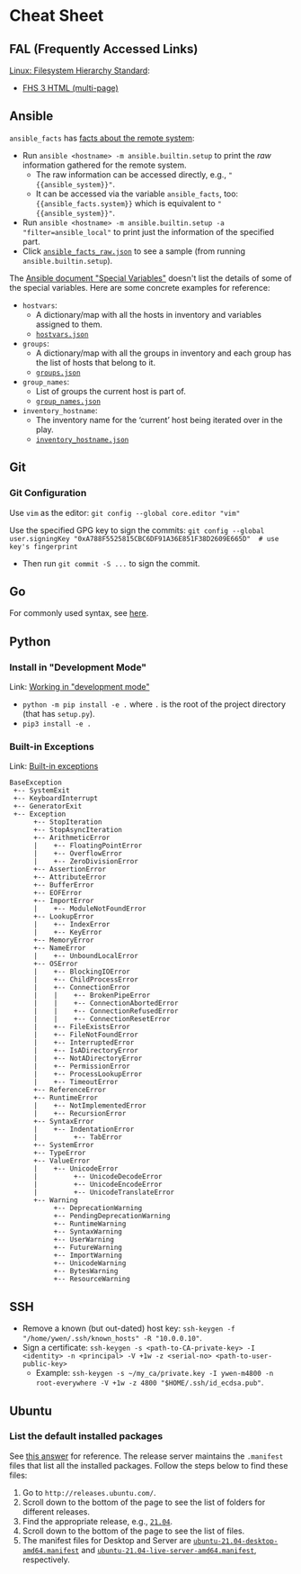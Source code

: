 # Cheat Sheet

## FAL (Frequently Accessed Links)

[Linux: Filesystem Hierarchy Standard](https://refspecs.linuxfoundation.org/fhs.shtml):
- [FHS 3 HTML (multi-page)](https://refspecs.linuxfoundation.org/FHS_3.0/fhs/index.html)

## Ansible

`ansible_facts` has [facts about the remote system](https://docs.ansible.com/ansible/latest/user_guide/playbooks_vars_facts.html#ansible-facts):
- Run `ansible <hostname> -m ansible.builtin.setup` to print the _raw_ information gathered for the remote system.
  - The raw information can be accessed directly, e.g., `"{{ansible_system}}"`.
  - It can be accessed via the variable `ansible_facts`, too: `{{ansible_facts.system}}` which is equivalent to `"{{ansible_system}}"`.
- Run `ansible <hostname> -m ansible.builtin.setup -a "filter=ansible_local"` to print just the information of the specified part.
- Click [`ansible_facts_raw.json`](./Ansible/ansible_facts_raw.json) to see a sample (from running `ansible.builtin.setup`).

The [Ansible document "Special Variables"](https://docs.ansible.com/ansible/latest/reference_appendices/special_variables.html) doesn't list the details of some of the special variables. Here are some concrete examples for reference:
- `hostvars`:
  - A dictionary/map with all the hosts in inventory and variables assigned to them.
  - [`hostvars.json`](./Ansible/hostvars.json)
- `groups`:
  - A dictionary/map with all the groups in inventory and each group has the list of hosts that belong to it.
  - [`groups.json`](./Ansible/groups.json)
- `group_names`:
  - List of groups the current host is part of.
  - [`group_names.json`](./Ansible/group_names.json)
- `inventory_hostname`:
  - The inventory name for the ‘current’ host being iterated over in the play.
  - [`inventory_hostname.json`](./Ansible/inventory_hostname.json)

## Git

### Git Configuration

Use `vim` as the editor: `git config --global core.editor "vim"`

Use the specified GPG key to sign the commits: `git config --global user.signingKey "0xA788F5525815CBC6DF91A36E851F38D2609E665D"  # use key's fingerprint`
- Then run `git commit -S ...` to sign the commit.

## Go

For commonly used syntax, see [here](./Go.md).

## Python

### Install in "Development Mode"

Link: [Working in "development mode"](https://packaging.python.org/guides/distributing-packages-using-setuptools/#working-in-development-mode)

- `python -m pip install -e .` where `.` is the root of the project directory (that has `setup.py`).
- `pip3 install -e .`

### Built-in Exceptions

Link: [Built-in exceptions](https://docs.python.org/3/library/exceptions.html)

```
BaseException
 +-- SystemExit
 +-- KeyboardInterrupt
 +-- GeneratorExit
 +-- Exception
      +-- StopIteration
      +-- StopAsyncIteration
      +-- ArithmeticError
      |    +-- FloatingPointError
      |    +-- OverflowError
      |    +-- ZeroDivisionError
      +-- AssertionError
      +-- AttributeError
      +-- BufferError
      +-- EOFError
      +-- ImportError
      |    +-- ModuleNotFoundError
      +-- LookupError
      |    +-- IndexError
      |    +-- KeyError
      +-- MemoryError
      +-- NameError
      |    +-- UnboundLocalError
      +-- OSError
      |    +-- BlockingIOError
      |    +-- ChildProcessError
      |    +-- ConnectionError
      |    |    +-- BrokenPipeError
      |    |    +-- ConnectionAbortedError
      |    |    +-- ConnectionRefusedError
      |    |    +-- ConnectionResetError
      |    +-- FileExistsError
      |    +-- FileNotFoundError
      |    +-- InterruptedError
      |    +-- IsADirectoryError
      |    +-- NotADirectoryError
      |    +-- PermissionError
      |    +-- ProcessLookupError
      |    +-- TimeoutError
      +-- ReferenceError
      +-- RuntimeError
      |    +-- NotImplementedError
      |    +-- RecursionError
      +-- SyntaxError
      |    +-- IndentationError
      |         +-- TabError
      +-- SystemError
      +-- TypeError
      +-- ValueError
      |    +-- UnicodeError
      |         +-- UnicodeDecodeError
      |         +-- UnicodeEncodeError
      |         +-- UnicodeTranslateError
      +-- Warning
           +-- DeprecationWarning
           +-- PendingDeprecationWarning
           +-- RuntimeWarning
           +-- SyntaxWarning
           +-- UserWarning
           +-- FutureWarning
           +-- ImportWarning
           +-- UnicodeWarning
           +-- BytesWarning
           +-- ResourceWarning
```

## SSH

- Remove a known (but out-dated) host key: `ssh-keygen -f "/home/ywen/.ssh/known_hosts" -R "10.0.0.10"`.
- Sign a certificate: `ssh-keygen -s <path-to-CA-private-key> -I <identity> -n <principal> -V +1w -z <serial-no> <path-to-user-public-key>`
  - Example: `ssh-keygen -s ~/my_ca/private.key -I ywen-m4800 -n root-everywhere -V +1w -z 4800 "$HOME/.ssh/id_ecdsa.pub"`.

## Ubuntu

### List the default installed packages

See [this answer](https://askubuntu.com/a/48894/514711) for reference. The release server maintains the `.manifest` files that list all the installed packages. Follow the steps below to find these files:

1. Go to `http://releases.ubuntu.com/`.
2. Scroll down to the bottom of the page to see the list of folders for different releases.
3. Find the appropriate release, e.g., [`21.04`](http://releases.ubuntu.com/21.04/).
4. Scroll down to the bottom of the page to see the list of files.
5. The manifest files for Desktop and Server are [`ubuntu-21.04-desktop-amd64.manifest`](http://releases.ubuntu.com/21.04/ubuntu-21.04-desktop-amd64.manifest) and [`ubuntu-21.04-live-server-amd64.manifest`](http://releases.ubuntu.com/21.04/ubuntu-21.04-live-server-amd64.manifest), respectively.
